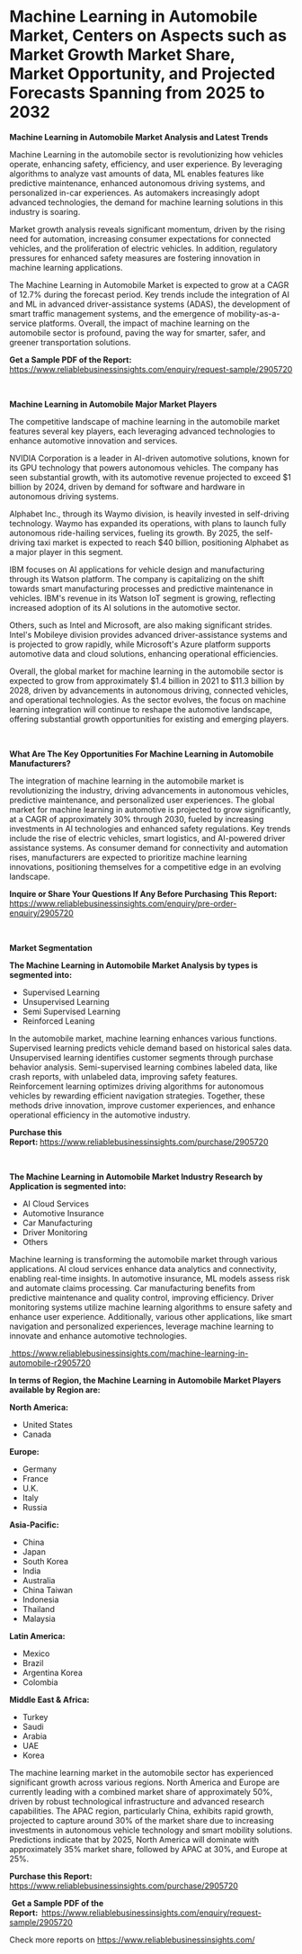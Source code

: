 <p><h1>Machine Learning in Automobile Market, Centers on Aspects such as Market Growth Market Share, Market Opportunity, and Projected Forecasts Spanning from 2025 to 2032</h1></p><p><strong>Machine Learning in Automobile Market Analysis and Latest Trends</strong></p>
<p><p>Machine Learning in the automobile sector is revolutionizing how vehicles operate, enhancing safety, efficiency, and user experience. By leveraging algorithms to analyze vast amounts of data, ML enables features like predictive maintenance, enhanced autonomous driving systems, and personalized in-car experiences. As automakers increasingly adopt advanced technologies, the demand for machine learning solutions in this industry is soaring.</p><p>Market growth analysis reveals significant momentum, driven by the rising need for automation, increasing consumer expectations for connected vehicles, and the proliferation of electric vehicles. In addition, regulatory pressures for enhanced safety measures are fostering innovation in machine learning applications.</p><p>The Machine Learning in Automobile Market is expected to grow at a CAGR of 12.7% during the forecast period. Key trends include the integration of AI and ML in advanced driver-assistance systems (ADAS), the development of smart traffic management systems, and the emergence of mobility-as-a-service platforms. Overall, the impact of machine learning on the automobile sector is profound, paving the way for smarter, safer, and greener transportation solutions.</p></p>
<p><strong>Get a Sample PDF of the Report:&nbsp;</strong> <a href="https://www.reliablebusinessinsights.com/enquiry/request-sample/2905720?utm_campaign=3039&utm_medium=2&utm_source=Github&utm_content=ia&utm_term=12032025&utm_id=machine-learning-in-automobile">https://www.reliablebusinessinsights.com/enquiry/request-sample/2905720</a></p>
<p>&nbsp;</p>
<p><strong>Machine Learning in Automobile Major Market Players</strong></p>
<p><p>The competitive landscape of machine learning in the automobile market features several key players, each leveraging advanced technologies to enhance automotive innovation and services. </p><p>NVIDIA Corporation is a leader in AI-driven automotive solutions, known for its GPU technology that powers autonomous vehicles. The company has seen substantial growth, with its automotive revenue projected to exceed $1 billion by 2024, driven by demand for software and hardware in autonomous driving systems.</p><p>Alphabet Inc., through its Waymo division, is heavily invested in self-driving technology. Waymo has expanded its operations, with plans to launch fully autonomous ride-hailing services, fueling its growth. By 2025, the self-driving taxi market is expected to reach $40 billion, positioning Alphabet as a major player in this segment.</p><p>IBM focuses on AI applications for vehicle design and manufacturing through its Watson platform. The company is capitalizing on the shift towards smart manufacturing processes and predictive maintenance in vehicles. IBM's revenue in its Watson IoT segment is growing, reflecting increased adoption of its AI solutions in the automotive sector.</p><p>Others, such as Intel and Microsoft, are also making significant strides. Intel's Mobileye division provides advanced driver-assistance systems and is projected to grow rapidly, while Microsoft's Azure platform supports automotive data and cloud solutions, enhancing operational efficiencies.</p><p>Overall, the global market for machine learning in the automobile sector is expected to grow from approximately $1.4 billion in 2021 to $11.3 billion by 2028, driven by advancements in autonomous driving, connected vehicles, and operational technologies. As the sector evolves, the focus on machine learning integration will continue to reshape the automotive landscape, offering substantial growth opportunities for existing and emerging players.</p></p>
<p>&nbsp;</p>
<p><strong>What Are The Key Opportunities For Machine Learning in Automobile Manufacturers?</strong></p>
<p><p>The integration of machine learning in the automobile market is revolutionizing the industry, driving advancements in autonomous vehicles, predictive maintenance, and personalized user experiences. The global market for machine learning in automotive is projected to grow significantly, at a CAGR of approximately 30% through 2030, fueled by increasing investments in AI technologies and enhanced safety regulations. Key trends include the rise of electric vehicles, smart logistics, and AI-powered driver assistance systems. As consumer demand for connectivity and automation rises, manufacturers are expected to prioritize machine learning innovations, positioning themselves for a competitive edge in an evolving landscape.</p></p>
<p><strong>Inquire or Share Your Questions If Any Before Purchasing This Report:</strong> <a href="https://www.reliablebusinessinsights.com/enquiry/pre-order-enquiry/2905720?utm_campaign=3039&utm_medium=2&utm_source=Github&utm_content=ia&utm_term=12032025&utm_id=machine-learning-in-automobile">https://www.reliablebusinessinsights.com/enquiry/pre-order-enquiry/2905720</a></p>
<p>&nbsp;</p>
<p><strong>Market Segmentation</strong></p>
<p><strong>The Machine Learning in Automobile Market Analysis by types is segmented into:</strong></p>
<p><ul><li>Supervised Learning</li><li>Unsupervised Learning</li><li>Semi Supervised Learning</li><li>Reinforced Leaning</li></ul></p>
<p><p>In the automobile market, machine learning enhances various functions. Supervised learning predicts vehicle demand based on historical sales data. Unsupervised learning identifies customer segments through purchase behavior analysis. Semi-supervised learning combines labeled data, like crash reports, with unlabeled data, improving safety features. Reinforcement learning optimizes driving algorithms for autonomous vehicles by rewarding efficient navigation strategies. Together, these methods drive innovation, improve customer experiences, and enhance operational efficiency in the automotive industry.</p></p>
<p><strong>Purchase this Report:&nbsp;</strong><a href="https://www.reliablebusinessinsights.com/purchase/2905720?utm_campaign=3039&utm_medium=2&utm_source=Github&utm_content=ia&utm_term=12032025&utm_id=machine-learning-in-automobile">https://www.reliablebusinessinsights.com/purchase/2905720</a></p>
<p>&nbsp;</p>
<p><strong>The Machine Learning in Automobile Market Industry Research by Application is segmented into:</strong></p>
<p><ul><li>AI Cloud Services</li><li>Automotive Insurance</li><li>Car Manufacturing</li><li>Driver Monitoring</li><li>Others</li></ul></p>
<p><p>Machine learning is transforming the automobile market through various applications. AI cloud services enhance data analytics and connectivity, enabling real-time insights. In automotive insurance, ML models assess risk and automate claims processing. Car manufacturing benefits from predictive maintenance and quality control, improving efficiency. Driver monitoring systems utilize machine learning algorithms to ensure safety and enhance user experience. Additionally, various other applications, like smart navigation and personalized experiences, leverage machine learning to innovate and enhance automotive technologies.</p></p>
<p><a href="https://www.reliablebusinessinsights.com/machine-learning-in-automobile-r2905720?utm_campaign=3039&utm_medium=2&utm_source=Github&utm_content=ia&utm_term=12032025&utm_id=machine-learning-in-automobile">&nbsp;https://www.reliablebusinessinsights.com/machine-learning-in-automobile-r2905720</a></p>
<p><strong>In terms of Region, the Machine Learning in Automobile Market Players available by Region are:</strong></p>
<p>
    <p> <strong> North America: </strong>
        <ul>
            <li>United States</li>
            <li>Canada</li>
        </ul>
        </p> 
    <p> <strong> Europe: </strong>
        <ul>
            <li>Germany</li>
            <li>France</li>
            <li>U.K.</li>
            <li>Italy</li>
            <li>Russia</li>
        </ul>
        </p> 
    <p> <strong> Asia-Pacific: </strong>
        <ul>
            <li>China</li>
            <li>Japan</li>
            <li>South Korea</li>
            <li>India</li>
            <li>Australia</li>
            <li>China Taiwan</li>
            <li>Indonesia</li>
            <li>Thailand</li>
            <li>Malaysia</li>
        </ul>
        </p> 
    <p> <strong> Latin America: </strong>
        <ul>
            <li>Mexico</li>
            <li>Brazil</li>
            <li>Argentina Korea</li>
            <li>Colombia</li>
        </ul>
        </p> 
    <p> <strong> Middle East & Africa: </strong>
        <ul>
            <li>Turkey</li>
            <li>Saudi</li>
            <li>Arabia</li>
            <li>UAE</li>
            <li>Korea</li>
        </ul>
    </p>
    </p>
<p><p>The machine learning market in the automobile sector has experienced significant growth across various regions. North America and Europe are currently leading with a combined market share of approximately 50%, driven by robust technological infrastructure and advanced research capabilities. The APAC region, particularly China, exhibits rapid growth, projected to capture around 30% of the market share due to increasing investments in autonomous vehicle technology and smart mobility solutions. Predictions indicate that by 2025, North America will dominate with approximately 35% market share, followed by APAC at 30%, and Europe at 25%.</p></p>
<p><strong>Purchase this Report: </strong><a href="https://www.reliablebusinessinsights.com/purchase/2905720?utm_campaign=3039&utm_medium=2&utm_source=Github&utm_content=ia&utm_term=12032025&utm_id=machine-learning-in-automobile">https://www.reliablebusinessinsights.com/purchase/2905720</a></p>
<p>&nbsp;<strong>Get a Sample PDF of the Report:&nbsp;&nbsp;</strong><a href="https://www.reliablebusinessinsights.com/enquiry/request-sample/2905720?utm_campaign=3039&utm_medium=2&utm_source=Github&utm_content=ia&utm_term=12032025&utm_id=machine-learning-in-automobile">https://www.reliablebusinessinsights.com/enquiry/request-sample/2905720</a></p>
<p><strong></strong></p>
<p>Check more reports on <a href="https://www.reliablebusinessinsights.com/?utm_campaign=3039&utm_medium=2&utm_source=Github&utm_content=ia&utm_term=12032025&utm_id=machine-learning-in-automobile">https://www.reliablebusinessinsights.com/</a></p>